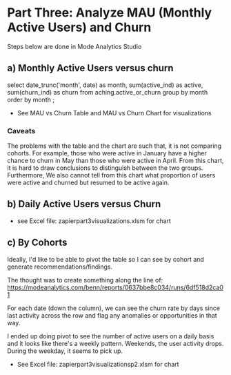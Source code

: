 # Part Three: Analyze MAU (Monthly Active Users) and Churn
Steps below are done in Mode Analytics Studio


## a) Monthly Active Users versus churn

select
date_trunc('month', date) as month,
sum(active_ind) as active,
sum(churn_ind) as churn
from aching.active_or_churn
group by month
order by month
;

* See MAU vs Churn Table and MAU vs Churn Chart for visualizations

### Caveats
The problems with the table and the chart are such that, it is not comparing cohorts.
For example, those who were active in January have a higher chance to churn in May than those who were active in April. 
From this chart, it is hard to draw conclusions to distinguish between the two groups. Furthermore, We also cannot tell from this chart 
what proportion of users were active and churned but resumed to be active again.

## b) Daily Active Users versus Churn

* see Excel file: zapierpart3visualizations.xlsm for chart

## c) By Cohorts

Ideally, I'd like to be able to pivot the table so I can see by cohort and generate recommendations/findings.

The thought was to create something along the line of: https://modeanalytics.com/benn/reports/0637bbe8c034/runs/6df518d2ca01

For each date (down the column), we can see the churn rate by days since last activity across the row and flag 
any anomalies or opportunities in that way. 

I ended up doing pivot to see the number of active users on a daily basis and it looks like there's a weekly pattern.
Weekends, the user activity drops. During the weekday, it seems to pick up. 

* See Excel file: zapierpart3visualizationsp2.xlsm for chart







